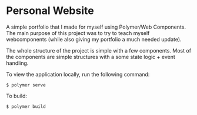 # Personal Website

A simple portfolio that I made for myself using Polymer/Web Components. The main purpose of this project was to try to teach myself webcomponents (while also giving my portfolio a much needed update). 

The whole structure of the project is simple with a few components. Most of the components are simple structures with a some state logic + event handling. 

To view the application locally, run the following command:
```
$ polymer serve
```

To build:
```
$ polymer build
```